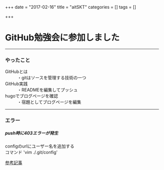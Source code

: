 +++
date = "2017-02-16"
title = "aitSKT"
categories = []
tags = []

+++

# **GitHub勉強会に参加しました**
------------
### やったこと
<dl>
  <dt>GitHubとは</dt>
  <dd>・gitはソースを管理する技術の一つ</dd>
  <dt>GitHub実践</dt>
  <dd>・READMEを編集してプッシュ</dd>
  <dt>hugoでブログページを確認</dt>
  <dd>・宿題としてブログページを編集</dd>
</dl>

---------------

### エラー

#####  push時に403エラーが発生<br>
  configのurlにユーザー名を追加する<br>
  コマンド  'vim ./.git/config'

  [参考記事](http://blog.tokoyax.com/entry/git/git-push-403error)
